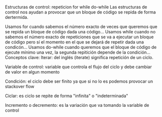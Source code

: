 Estructuras de control: repeticion
for
while
do-while
Las estructuras de control nos ayudan a provocar que un bloque de código se repida de forma dertermida.

Usamos for cuando sabemos el número exacto de veces que queremos que se repida un bloque de código dada una código...
Usamos while cuando no sabemos el número exacto de repeticiones que se va a ejecutar un bloque de código pero sí el momento en el que se dejará de repetir dada una condicón...
Usamos do-while cuando queremos que el bloque de código de ejecute mínimo una vez, la segunda repitición depende de la condición...
Conceptos clave:
Iterar: del inglés (iterate) significa repetición de un ciclo.

Variable de control: variable que controla el flujo del ciclo y debe cambiar de valor en algun momento

Condición: el ciclo debe ser finito ya que si no lo es podemos provocar un stackover flow

Ciclar: es ciclo se repite de forma "infinita" o "indeterminada"

Incremento o decremento: es la variación que va tomando la variable de control
